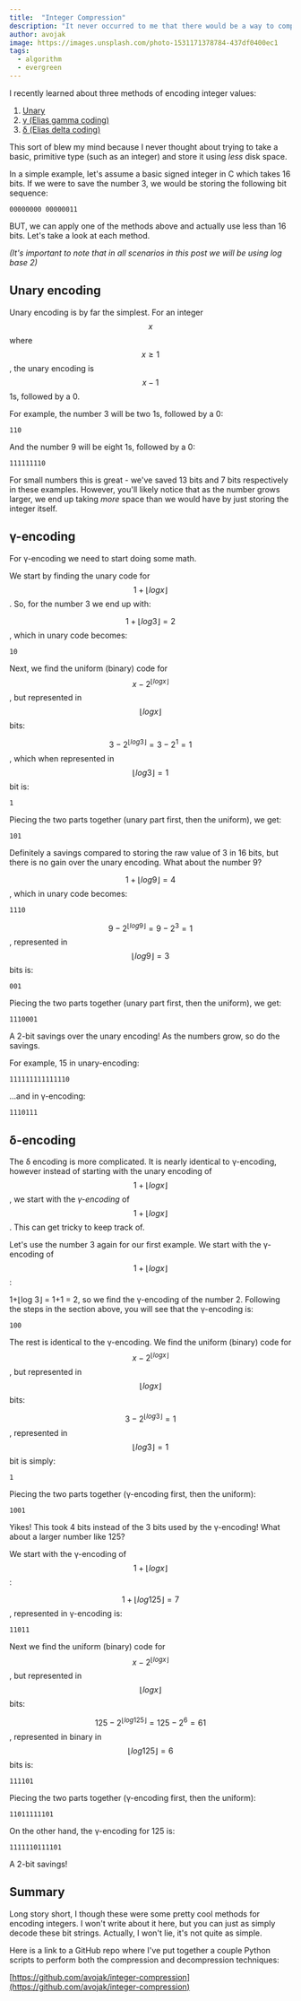 ```yaml
---
title:  "Integer Compression"
description: "It never occurred to me that there would be a way to compress an integer..."
author: avojak
image: https://images.unsplash.com/photo-1531171378784-437df0400ec1
tags:
  - algorithm
  - evergreen
---
```


I recently learned about three methods of encoding integer values:
1. [Unary](https://en.wikipedia.org/wiki/Unary_coding)
2. [&gamma; (Elias gamma coding)](https://en.wikipedia.org/wiki/Elias_gamma_coding)
3. [&delta; (Elias delta coding)](https://en.wikipedia.org/wiki/Elias_delta_coding)

This sort of blew my mind because I never thought about trying to take a basic, primitive type (such as an integer) and store it using _less_ disk space. 

In a simple example, let's assume a basic signed integer in C which takes 16 bits. If we were to save the number 3, we would be storing the following bit sequence:

`00000000 00000011`

BUT, we can apply one of the methods above and actually use less than 16 bits. Let's take a look at each method.

*(It's important to note that in all scenarios in this post we will be using log base 2)*

## Unary encoding

Unary encoding is by far the simplest. For an integer $$x$$ where $$x \geq 1$$, the unary encoding is $$x-1$$ 1s, followed by a 0.

For example, the number 3 will be two 1s, followed by a 0:

`110`

And the number 9 will be eight 1s, followed by a 0:

`111111110`

For small numbers this is great - we've saved 13 bits and 7 bits respectively in these examples. However, you'll likely notice that as the number grows larger, we end up taking _more_ space than we would have by just storing the integer itself.

## &gamma;-encoding

For &gamma;-encoding we need to start doing some math.

We start by finding the unary code for $$1+\lfloor log x \rfloor$$. So, for the number 3 we end up with:

$$1+\lfloor log 3 \rfloor = 2$$, which in unary code becomes:

`10`

Next, we find the uniform (binary) code for $$x-2^{\lfloor log x \rfloor}$$, but represented in $$\lfloor log x \rfloor$$ bits:

$$3-2^{\lfloor log 3 \rfloor} = 3-2^1 = 1$$, which when represented in $$\lfloor log 3 \rfloor = 1$$ bit is:

`1`

Piecing the two parts together (unary part first, then the uniform), we get:

`101`

Definitely a savings compared to storing the raw value of 3 in 16 bits, but there is no gain over the unary encoding. What about the number 9?

$$1+\lfloor log 9 \rfloor = 4$$, which in unary code becomes:

`1110`

$$9-2^{\lfloor log 9 \rfloor} = 9-2^3 = 1$$, represented in $$\lfloor log 9 \rfloor = 3$$ bits is:

`001`

Piecing the two parts together (unary part first, then the uniform), we get:

`1110001`

A 2-bit savings over the unary encoding! As the numbers grow, so do the savings.

For example, 15 in unary-encoding:

`111111111111110`

...and in &gamma;-encoding:

`1110111`

## &delta;-encoding

The &delta; encoding is more complicated. It is nearly identical to &gamma;-encoding, however instead of starting with the unary encoding of $$1+\lfloor log x \rfloor$$, we start with the _&gamma;-encoding_ of $$1+\lfloor log x \rfloor$$. This can get tricky to keep track of.

Let's use the number 3 again for our first example. We start with the &gamma;-encoding of $$1+\lfloor log x \rfloor$$:

1+&LeftFloor;log 3&RightFloor; = 1+1 = 2, so we find the &gamma;-encoding of the number 2. Following the steps in the section above, you will see that the &gamma;-encoding is:

`100`

The rest is identical to the &gamma;-encoding. We find the uniform (binary) code for $$x-2^{\lfloor log x \rfloor}$$, but represented in $$\lfloor log x \rfloor$$ bits:

$$3-2^{\lfloor log 3 \rfloor} = 1$$, represented in $$\lfloor log 3\rfloor = 1$$ bit is simply:

`1`

Piecing the two parts together (&gamma;-encoding first, then the uniform):

`1001`

Yikes! This took 4 bits instead of the 3 bits used by the &gamma;-encoding! What about a larger number like 125?

We start with the &gamma;-encoding of $$1 + \lfloor log x \rfloor$$:

$$1 + \lfloor log 125 \rfloor = 7$$, represented in &gamma;-encoding is:

`11011`

Next we find the uniform (binary) code for $$x - 2^{\lfloor log x \rfloor}$$, but represented in $$\lfloor log x \rfloor$$ bits:

$$125-2^{\lfloor log 125 \rfloor} = 125 - 2^6 = 61$$, represented in binary in $$\lfloor log 125 \rfloor = 6$$ bits is:

`111101`

Piecing the two parts together (&gamma;-encoding first, then the uniform):

`11011111101`

On the other hand, the &gamma;-encoding for 125 is:

`1111110111101`

A 2-bit savings!

## Summary

Long story short, I though these were some pretty cool methods for encoding integers. I won't write about it here, but you can just as simply decode these bit strings. Actually, I won't lie, it's not quite as simple.

Here is a link to a GitHub repo where I've put together a couple Python scripts to perform both the compression and decompression techniques:

[https://github.com/avojak/integer-compression](https://github.com/avojak/integer-compression)
